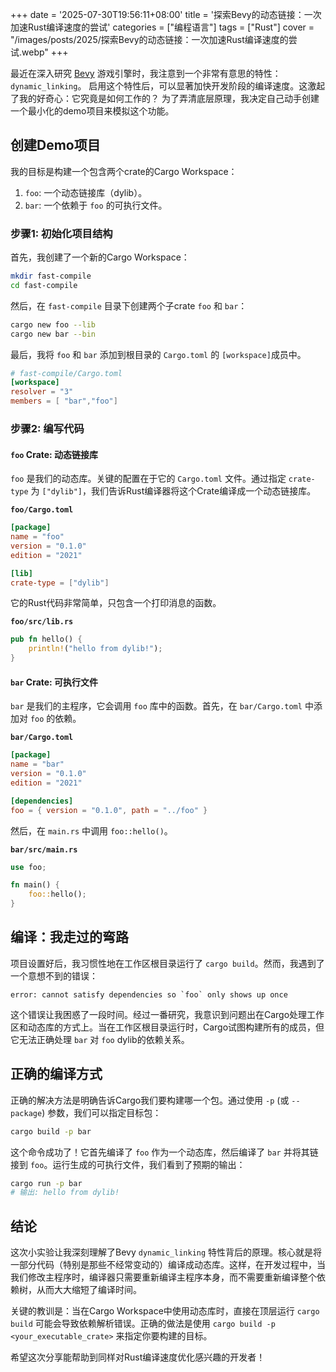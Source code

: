 +++
date = '2025-07-30T19:56:11+08:00'
title = '探索Bevy的动态链接：一次加速Rust编译速度的尝试'
categories = ["编程语言"]
tags = ["Rust"]
cover = "/images/posts/2025/探索Bevy的动态链接：一次加速Rust编译速度的尝试.webp"
+++

最近在深入研究 [Bevy](https.bevyengine.org/) 游戏引擎时，我注意到一个非常有意思的特性：`dynamic_linking`。
启用这个特性后，可以显著加快开发阶段的编译速度。这激起了我的好奇心：它究竟是如何工作的？
为了弄清底层原理，我决定自己动手创建一个最小化的demo项目来模拟这个功能。

## 创建Demo项目

我的目标是构建一个包含两个crate的Cargo Workspace：

1. `foo`: 一个动态链接库（dylib）。
2. `bar`: 一个依赖于 `foo` 的可执行文件。

### 步骤1: 初始化项目结构

首先，我创建了一个新的Cargo Workspace：

```bash
mkdir fast-compile
cd fast-compile
```

然后，在 `fast-compile` 目录下创建两个子crate `foo` 和 `bar`：

```bash
cargo new foo --lib
cargo new bar --bin
```

最后，我将 `foo` 和 `bar` 添加到根目录的 `Cargo.toml` 的 `[workspace]`成员中。

```toml
# fast-compile/Cargo.toml
[workspace]
resolver = "3"
members = [ "bar","foo"]
```

### 步骤2: 编写代码

#### `foo` Crate: 动态链接库

`foo` 是我们的动态库。关键的配置在于它的 `Cargo.toml` 文件。通过指定 `crate-type` 为 `["dylib"]`，我们告诉Rust编译器将这个Crate编译成一个动态链接库。

**`foo/Cargo.toml`**

```toml
[package]
name = "foo"
version = "0.1.0"
edition = "2021"

[lib]
crate-type = ["dylib"]
```

它的Rust代码非常简单，只包含一个打印消息的函数。

**`foo/src/lib.rs`**

```rust
pub fn hello() {
    println!("hello from dylib!");
}
```

#### `bar` Crate: 可执行文件

`bar` 是我们的主程序，它会调用 `foo` 库中的函数。首先，在 `bar/Cargo.toml` 中添加对 `foo` 的依赖。

**`bar/Cargo.toml`**

```toml
[package]
name = "bar"
version = "0.1.0"
edition = "2021"

[dependencies]
foo = { version = "0.1.0", path = "../foo" }
```

然后，在 `main.rs` 中调用 `foo::hello()`。

**`bar/src/main.rs`**

```rust
use foo;

fn main() {
    foo::hello();
}
```

## 编译：我走过的弯路

项目设置好后，我习惯性地在工作区根目录运行了 `cargo build`。然而，我遇到了一个意想不到的错误：

```text
error: cannot satisfy dependencies so `foo` only shows up once
```

这个错误让我困惑了一段时间。经过一番研究，我意识到问题出在Cargo处理工作区和动态库的方式上。当在工作区根目录运行时，Cargo试图构建所有的成员，但它无法正确处理 `bar` 对 `foo` dylib的依赖关系。

## 正确的编译方式

正确的解决方法是明确告诉Cargo我们要构建哪一个包。通过使用 `-p` (或 `--package`) 参数，我们可以指定目标包：

```bash
cargo build -p bar
```

这个命令成功了！它首先编译了 `foo` 作为一个动态库，然后编译了 `bar` 并将其链接到 `foo`。运行生成的可执行文件，我们看到了预期的输出：

```bash
cargo run -p bar
# 输出: hello from dylib!
```

## 结论

这次小实验让我深刻理解了Bevy `dynamic_linking` 特性背后的原理。核心就是将一部分代码（特别是那些不经常变动的）编译成动态库。这样，在开发过程中，当我们修改主程序时，编译器只需要重新编译主程序本身，而不需要重新编译整个依赖树，从而大大缩短了编译时间。

关键的教训是：当在Cargo Workspace中使用动态库时，直接在顶层运行 `cargo build` 可能会导致依赖解析错误。正确的做法是使用 `cargo build -p <your_executable_crate>` 来指定你要构建的目标。

希望这次分享能帮助到同样对Rust编译速度优化感兴趣的开发者！
